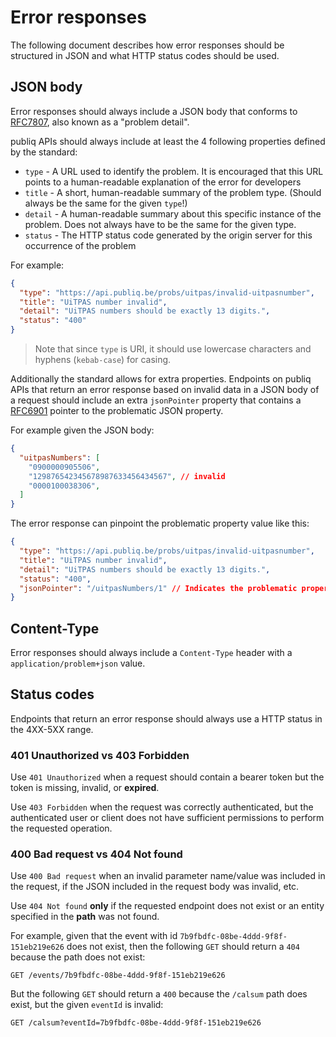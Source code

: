 # Error responses

The following document describes how error responses should be structured in JSON and what HTTP status codes should be used.

## JSON body

Error responses should always include a JSON body that conforms to [RFC7807](https://datatracker.ietf.org/doc/html/rfc7807), also known as a "problem detail".

publiq APIs should always include at least the 4 following properties defined by the standard:

- `type` - A URL used to identify the problem. It is encouraged that this URL points to a human-readable explanation of the error for developers
- `title` - A short, human-readable summary of the problem type. (Should always be the same for the given `type`!)
- `detail` - A human-readable summary about this specific instance of the problem. Does not always have to be the same for the given type.
- `status` - The HTTP status code generated by the origin server for this occurrence of the problem

For example:

```json
{
  "type": "https://api.publiq.be/probs/uitpas/invalid-uitpasnumber",
  "title": "UiTPAS number invalid",
  "detail": "UiTPAS numbers should be exactly 13 digits.",
  "status": "400"
}
```

> Note that since `type` is URI, it should use lowercase characters and hyphens (`kebab-case`) for casing.

Additionally the standard allows for extra properties. Endpoints on publiq APIs that return an error response based on invalid data in a JSON body of a request should include an extra `jsonPointer` property that contains a [RFC6901](https://datatracker.ietf.org/doc/html/rfc6901) pointer to the problematic JSON property.

For example given the JSON body:

```json
{
  "uitpasNumbers": [
    "0900000905506",
    "129876542345678987633456434567", // invalid
    "0000100038306",
  ]
}
```

The error response can pinpoint the problematic property value like this:

```json
{
  "type": "https://api.publiq.be/probs/uitpas/invalid-uitpasnumber",
  "title": "UiTPAS number invalid",
  "detail": "UiTPAS numbers should be exactly 13 digits.",
  "status": "400",
  "jsonPointer": "/uitpasNumbers/1" // Indicates the problematic property value
}
```

## Content-Type

Error responses should always include a `Content-Type` header with a `application/problem+json` value.

## Status codes

Endpoints that return an error response should always use a HTTP status in the 4XX-5XX range.

### 401 Unauthorized vs 403 Forbidden

Use `401 Unauthorized` when a request should contain a bearer token but the token is missing, invalid, or **expired**.

Use `403 Forbidden` when the request was correctly authenticated, but the authenticated user or client does not have sufficient permissions to perform the requested operation.

### 400 Bad request vs 404 Not found

Use `400 Bad request` when an invalid parameter name/value was included in the request, if the JSON included in the request body was invalid, etc.

Use `404 Not found` **only** if the requested endpoint does not exist or an entity specified in the **path** was not found.

For example, given that the event with id `7b9fbdfc-08be-4ddd-9f8f-151eb219e626` does not exist, then the following `GET` should return a `404` because the path does not exist:

```
GET /events/7b9fbdfc-08be-4ddd-9f8f-151eb219e626
```

But the following `GET` should return a `400` because the `/calsum` path does exist, but the given `eventId` is invalid:
```
GET /calsum?eventId=7b9fbdfc-08be-4ddd-9f8f-151eb219e626
```
